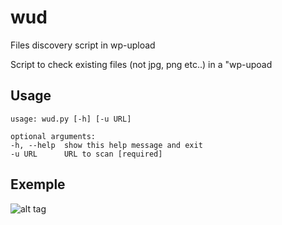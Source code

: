 # wud
Files discovery script in wp-upload

Script to check existing files (not jpg, png etc..) in a "wp-upoad


## Usage

```
usage: wud.py [-h] [-u URL]

optional arguments:
-h, --help  show this help message and exit
-u URL      URL to scan [required]
```

## Exemple

![alt tag](https://github.com/c0dejump/wud/blob/main/static/exemple.png)
